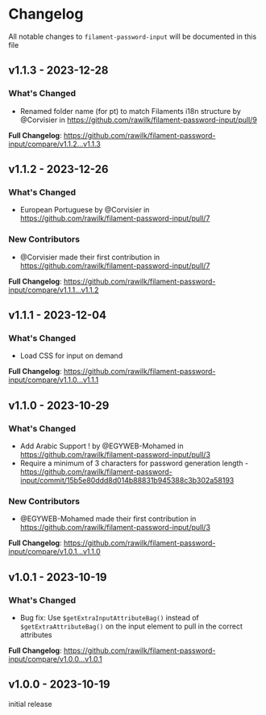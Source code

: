 # Changelog

All notable changes to `filament-password-input` will be documented in this file

## v1.1.3 - 2023-12-28

### What's Changed

* Renamed folder name (for pt) to match Filaments i18n structure by @Corvisier in https://github.com/rawilk/filament-password-input/pull/9

**Full Changelog**: https://github.com/rawilk/filament-password-input/compare/v1.1.2...v1.1.3

## v1.1.2 - 2023-12-26

### What's Changed

* European Portuguese by @Corvisier in https://github.com/rawilk/filament-password-input/pull/7

### New Contributors

* @Corvisier made their first contribution in https://github.com/rawilk/filament-password-input/pull/7

**Full Changelog**: https://github.com/rawilk/filament-password-input/compare/v1.1.1...v1.1.2

## v1.1.1 - 2023-12-04

### What's Changed

* Load CSS for input on demand

**Full Changelog**: https://github.com/rawilk/filament-password-input/compare/v1.1.0...v1.1.1

## v1.1.0 - 2023-10-29

### What's Changed

- Add Arabic Support ! by @EGYWEB-Mohamed in https://github.com/rawilk/filament-password-input/pull/3
- Require a minimum of 3 characters for password generation length - https://github.com/rawilk/filament-password-input/commit/15b5e80ddd8d014b88831b945388c3b302a58193

### New Contributors

- @EGYWEB-Mohamed made their first contribution in https://github.com/rawilk/filament-password-input/pull/3

**Full Changelog**: https://github.com/rawilk/filament-password-input/compare/v1.0.1...v1.1.0

## v1.0.1 - 2023-10-19

### What's Changed

- Bug fix: Use `$getExtraInputAttributeBag()` instead of `$getExtraAttributeBag()` on the input element to pull in the correct attributes

**Full Changelog**: https://github.com/rawilk/filament-password-input/compare/v1.0.0...v1.0.1

## v1.0.0 - 2023-10-19

initial release
